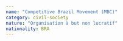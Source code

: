 ```yaml
---
name: "Competitive Brazil Movement (MBC)"
category: civil-society
nature: "Organisation à but non lucratif"
nationality: BRA
---
```

